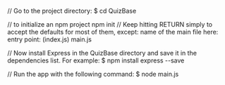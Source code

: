 // Go to the project directory: 
	$ cd QuizBase

// to initialize an npm project
	npm init
// Keep hitting RETURN simply to accept the defaults for most of them, except: name of the main file here:
	entry point: (index.js) main.js

// Now install Express in the QuizBase directory and save it in the dependencies list. For example:
	$ npm install express --save

// Run the app with the following command:
	$ node main.js
